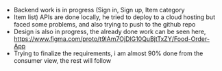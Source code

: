 
- Backend work is in progress (Sign in, Sign up, Item category
- Item list) APIs are done locally, he tried to deploy to a cloud hosting but faced some problems, and also trying to push to the github repo
- Design is also in progress, the already done work can be seen here, https://www.figma.com/proto/t9lAm7OjDlG10QuBjtTxZY/Food-Order-App
- Trying to finalize the requirements, i am almost 90% done from the consumer view, the rest will follow
	
